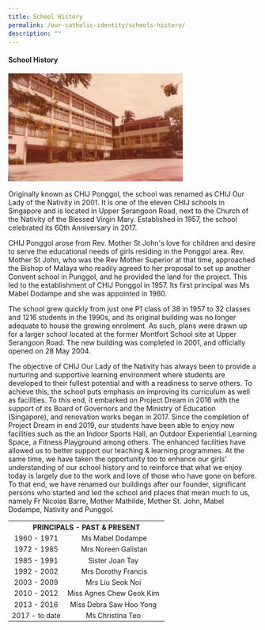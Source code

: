 ```yaml
---
title: School History
permalink: /our-catholic-identity/schools-history/
description: ""
---
```



<h4><strong>School History</strong></h4>
<img style="width: 70%;" src="/images/history.jpg" align = "" />
<p>Originally known as CHIJ Ponggol, the school was renamed as CHIJ Our Lady of the Nativity in 2001. It is one of the eleven CHIJ schools in Singapore and is located in Upper Serangoon Road, next to the Church of the Nativity of the Blessed Virgin Mary. Established in 1957, the school celebrated its 60th Anniversary in 2017.</p>
<p>CHIJ Ponggol arose from Rev. Mother St John's love for children and desire to serve the educational needs of girls residing in the Ponggol area. Rev. Mother St John, who was the Rev Mother Superior at that time, approached the Bishop of Malaya who readily agreed to her proposal to set up another Convent school in Punggol, and he provided the land for the project. This led to the establishment of CHIJ Ponggol in 1957. Its first principal was Ms Mabel Dodampe and she was appointed in 1960.</p>
<p>The school grew quickly from just one P1 class of 38 in 1957 to 32 classes and 1216 students in the 1990s, and its original building was no longer adequate to house the growing enrolment. As such, plans were drawn up for a larger school located at the former Montfort School site at Upper Serangoon Road. The new building was completed in 2001, and officially opened on 28 May 2004.</p>
<p>The objective of CHIJ Our Lady of the Nativity has always been to provide a nurturing and supportive learning environment where students are developed to their fullest potential and with a readiness to serve others. To achieve this, the school puts emphasis on improving its curriculum as well as facilities. To this end, it embarked on Project Dream in 2016 with the support of its Board of Governors and the Ministry of Education (Singapore), and renovation works began in 2017.&nbsp;Since the completion of Project Dream in end 2019, our students have been able to enjoy new facilities such as the an Indoor Sports Hall, an Outdoor Experiential Learning Space, a Fitness Playground among others. The enhanced facilities have allowed us to better support our teaching &amp; learning programmes.&nbsp;At the same time, we have taken the opportunity too to enhance our girls&rsquo; understanding of our school history and to reinforce that what we enjoy today is largely due to the work and love of those who have gone on before. To that end, we have renamed our buildings after our founder, significant persons who started and led the school and places that mean much to us, namely Fr Nicolas Barre, Mother Mathilde, Mother St. John, Mabel Dodampe, Nativity and Punggol.</p>
<table>
<tbody>
<tr>
<th style="text-align: center;" colspan="2">PRINCIPALS - PAST &amp; PRESENT</th>
</tr>
<tr>
<td style="text-align: center;">1960 - 1971</td>
<td style="text-align: center;">Ms Mabel Dodampe</td>
</tr>
<tr>
<td style="text-align: center;">1972 - 1985</td>
<td style="text-align: center;">Mrs Noreen Galistan</td>
</tr>
<tr>
<td style="text-align: center;">1985 - 1991</td>
<td style="text-align: center;">Sister Joan Tay&nbsp;</td>
</tr>
<tr>
<td style="text-align: center;">1992 - 2002</td>
<td style="text-align: center;">Mrs Dorothy Francis</td>
</tr>
<tr>
<td style="text-align: center;">2003 - 2009</td>
<td style="text-align: center;">Mrs Liu Seok Noi&nbsp;</td>
</tr>
<tr>
<td style="text-align: center;">2010 - 2012</td>
<td style="text-align: center;">Miss Agnes Chew Geok Kim&nbsp;</td>
</tr>
<tr>
<td style="text-align: center;">2013 - 2016</td>
<td style="text-align: center;">Miss Debra Saw Hoo Yong&nbsp;</td>
</tr>
<tr>
<td style="text-align: center;">2017 - to date</td>
<td style="text-align: center;">Ms Christina Teo&nbsp;</td>
</tr>
</tbody>
</table>